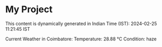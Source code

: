 # My Project

This content is dynamically generated in Indian Time (IST): 2024-02-25 11:21:45 IST


Current Weather in Coimbatore:
Temperature: 28.88 °C
Condition: haze
